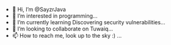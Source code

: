 - 👋 Hi, I’m @SayzrJava
- 👀 I’m interested in programming...
- 🌱 I’m currently learning Discovering security vulnerabilities...
- 💞️ I’m looking to collaborate on Tuwaiq...
- 📫 How to reach me, look up to the sky :) ...

<!---
SayzrJava/SayzrJava is a ✨ special ✨ repository because its `README.md` (this file) appears on your GitHub profile.
You can click the Preview link to take a look at your changes.
--->
